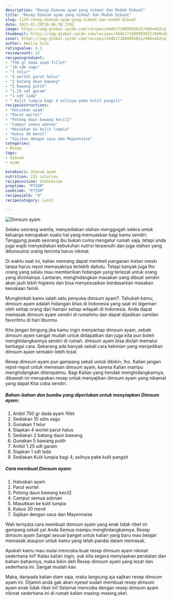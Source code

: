 ```yaml
---
description: "Resep Dimsum ayam yang nikmat dan Mudah Dibuat"
title: "Resep Dimsum ayam yang nikmat dan Mudah Dibuat"
slug: 1129-resep-dimsum-ayam-yang-nikmat-dan-mudah-dibuat
date: 2021-01-29T16:46:50.239Z
image: https://img-global.cpcdn.com/recipes/44db171809993832/680x482cq70/dimsum-ayam-foto-resep-utama.jpg
thumbnail: https://img-global.cpcdn.com/recipes/44db171809993832/680x482cq70/dimsum-ayam-foto-resep-utama.jpg
cover: https://img-global.cpcdn.com/recipes/44db171809993832/680x482cq70/dimsum-ayam-foto-resep-utama.jpg
author: Amelia Cole
ratingvalue: 4.1
reviewcount: 12
recipeingredient:
- "750 gr dada ayam fillet"
- "10 sdm sagu"
- "1 telur"
- "4 wortel parut halus"
- "2 batang daun bawang"
- "5 bawang putih"
- "1.25 sdt garam"
- "1 sdt lada"
- " Kulit lumpia bagi 4 aslinya pake kulit pangsit"
recipeinstructions:
- "Haluskan ayam"
- "Parut wortel"
- "Potong daun bawang kecil2"
- "Campur semua adonan"
- "Masukkan ke kulit lumpia"
- "Kukus 30 menit"
- "Sajikan dengan saus dan Mayonnaise"
categories:
- Resep
tags:
- dimsum
- ayam

katakunci: dimsum ayam 
nutrition: 215 calories
recipecuisine: Indonesian
preptime: "PT33M"
cooktime: "PT35M"
recipeyield: "4"
recipecategory: Lunch

---
```



![Dimsum ayam](https://img-global.cpcdn.com/recipes/44db171809993832/680x482cq70/dimsum-ayam-foto-resep-utama.jpg)

Selaku seorang wanita, menyediakan olahan menggugah selera untuk keluarga merupakan suatu hal yang memuaskan bagi kamu sendiri. Tanggung jawab seorang ibu bukan cuma mengatur rumah saja, tetapi anda juga wajib menyediakan kebutuhan nutrisi terpenuhi dan juga olahan yang dikonsumsi orang tercinta harus nikmat.

Di waktu  saat ini, kalian memang dapat membeli panganan instan meski tanpa harus repot memasaknya terlebih dahulu. Tetapi banyak juga lho orang yang selalu mau memberikan hidangan yang terlezat untuk orang yang dicintainya. Lantaran, menghidangkan masakan yang dibuat sendiri akan jauh lebih higienis dan bisa menyesuaikan berdasarkan masakan kesukaan famili. 



Mungkinkah kamu salah satu penyuka dimsum ayam?. Tahukah kamu, dimsum ayam adalah hidangan khas di Indonesia yang saat ini digemari oleh setiap orang dari hampir setiap wilayah di Indonesia. Anda dapat memasak dimsum ayam sendiri di rumahmu dan dapat dijadikan camilan favoritmu di hari liburmu.

Kita jangan bingung jika kamu ingin menyantap dimsum ayam, sebab dimsum ayam sangat mudah untuk didapatkan dan juga kita pun boleh menghidangkannya sendiri di rumah. dimsum ayam bisa diolah memalui berbagai cara. Sekarang ada banyak sekali cara kekinian yang menjadikan dimsum ayam semakin lebih lezat.

Resep dimsum ayam pun gampang sekali untuk dibikin, lho. Kalian jangan repot-repot untuk memesan dimsum ayam, karena Kalian mampu menghidangkan ditempatmu. Bagi Kalian yang hendak menghidangkannya, dibawah ini merupakan resep untuk menyajikan dimsum ayam yang nikamat yang dapat Kita coba sendiri.

<!--inarticleads1-->

##### Bahan-bahan dan bumbu yang diperlukan untuk menyiapkan Dimsum ayam:

1. Ambil 750 gr dada ayam fillet
1. Sediakan 10 sdm sagu
1. Gunakan 1 telur
1. Siapkan 4 wortel parut halus
1. Sediakan 2 batang daun bawang
1. Gunakan 5 bawang putih
1. Ambil 1.25 sdt garam
1. Siapkan 1 sdt lada
1. Sediakan  Kulit lumpia bagi 4, aslinya pake kulit pangsit




<!--inarticleads2-->

##### Cara membuat Dimsum ayam:

1. Haluskan ayam
1. Parut wortel
1. Potong daun bawang kecil2
1. Campur semua adonan
1. Masukkan ke kulit lumpia
1. Kukus 30 menit
1. Sajikan dengan saus dan Mayonnaise




Wah ternyata cara membuat dimsum ayam yang enak tidak ribet ini gampang sekali ya! Anda Semua mampu menghidangkannya. Resep dimsum ayam Sangat sesuai banget untuk kalian yang baru mau belajar memasak ataupun untuk kamu yang telah pandai dalam memasak.

Apakah kamu mau mulai mencoba buat resep dimsum ayam nikmat sederhana ini? Kalau kalian ingin, yuk kita segera menyiapkan peralatan dan bahan-bahannya, maka bikin deh Resep dimsum ayam yang lezat dan sederhana ini. Sangat mudah kan. 

Maka, daripada kalian diam saja, maka langsung aja sajikan resep dimsum ayam ini. Dijamin anda gak akan nyesel sudah membuat resep dimsum ayam enak tidak ribet ini! Selamat mencoba dengan resep dimsum ayam nikmat sederhana ini di rumah kalian masing-masing,oke!.

